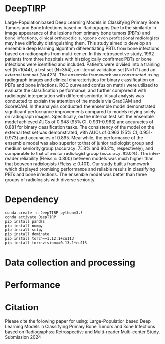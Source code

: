 # DeepTIRP
Large-Population based Deep Learning Models in Classifying  Primary Bone Tumors and Bone Infections based on Radiographs
Due to the similarity in image appearance of the lesions from primary bone tumors (PBTs) and bone infections, clinical orthopedic surgeons even professional radiologists may have difficulty distinguishing them. This study aimed to develop an ensemble deep learning algorithm differentiating PBTs from bone infections based on radiographs from multi-center. In this retrospective study, 1992 patients from three hospitals with histologically confirmed PBTs or bone infections were identified and included. Patients were divided into a training set (N=1044), a test set (N=354), an internal validation set (N=171) and an external test set (N=423). The ensemble framework was constructed using radiograph images and clinical characteristics for binary classification on PBTs and bone infections. ROC curve and confusion matrix were utilized to evaluate the classification performance, and further compared it with radiologist interpretation with different seniority. Visual analysis was conducted to explain the attention of the models via GradCAM and ScoreCAM. In the analysis conducted, the ensemble model demonstrated significant performance improvements compared to models relying solely on radiograph images. Specifically, on the internal test set, the ensemble model achieved AUCs of 0.948 (95% CI, 0.931-0.963) and accuracies of 0.881 for binary classification tasks. The consistency of the model on the external test set was demonstrated, with AUCs of 0.963 (95% CI, 0.951-0.973) and accuracies of 0.895. Meanwhile, the performance of the ensemble model was also superior to that of junior radiologist group and medium seniority group (accuracy: 75.8% and 80.2%, respectively), and comparable to that of senior radiologist group (accuracy: 83.6%). The inter-reader reliability (Fleiss κ: 0.800) between models was much higher than that between radiologists (Fleiss κ: 0.401). Our study built a framework which displayed promising performance and reliable results in classifying PBTs and bone infections. The ensemble model was better than three groups of radiologists with diverse seniority.

# Dependency
```
conda create -n DeepTIRP python=3.8
conda activate DeepTIRP
pip install pandas
pip install numpy
pip install scipy
pip install dominate
pip install torch==1.12.1+cu113
pip install torchvision==0.13.1+cu113
```
# Data collection and processing

# Performance

# Citation
Please cite the following paper for using: Large-Population based Deep Learning Models in Classifying Primary Bone Tumors and Bone Infections based on Radiographs:a Retrospective and Multi-reader Multi-center Study. Submission 2024.
